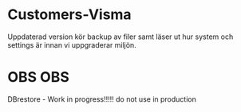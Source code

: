 # Customers-Visma

Uppdaterad version kör backup av filer samt läser ut hur system och settings är innan vi uppgraderar miljön.


# OBS OBS 

DBrestore - Work in progress!!!!! do not use in production

